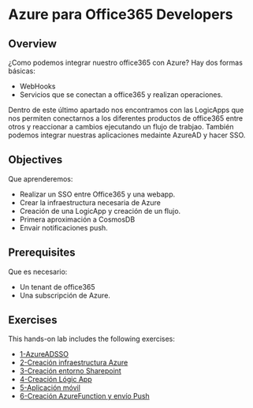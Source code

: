 # Azure para Office365 Developers

## Overview
¿Como podemos integrar nuestro office365 con Azure? Hay dos formas básicas:
- WebHooks
- Servicios que se conectan a office365 y realizan operaciones.

Dentro de este último apartado nos encontramos con las LogicApps que nos permiten conectarnos a los diferentes productos de office365 entre otros y reaccionar a cambios ejecutando un flujo de trabjao.
También podemos integrar nuestras aplicaciones medainte AzureAD y hacer SSO.

## Objectives

Que aprenderemos:
- Realizar un SSO entre Office365 y una webapp.
- Crear la infraestructura necesaria de Azure
- Creación de una LogicApp y creación de un flujo.
- Primera aproximación a CosmosDB
- Envair notificaciones push.

## Prerequisites
Que es necesario:
- Un tenant de office365
- Una subscripción de Azure.

## Exercises

This hands-on lab includes the following exercises:
- [1-AzureADSSO](/AzureParaOffice365Developers/1_AzureAD_SSO/readme.md)  
- [2-Creación infraestructura Azure](/AzureParaOffice365Developers/2_Creación_infraestructura_Azure/readme.md)
- [3-Creación entorno Sharepoint](/AzureParaOffice365Developers/3_Creación_entorno_Sharepoint/readme.md)
- [4-Creación Lógic App](/AzureParaOffice365Developers/4_Creación_Logic_App/readme.md)
- [5-Aplicación móvil](/AzureParaOffice365Developers/5_Aplicación_mobile/readme.md)
- [6-Creación AzureFunction y envío Push](/AzureParaOffice365Developers/6_Creación_AzureFunction_y_envío_Push/readme.md)
